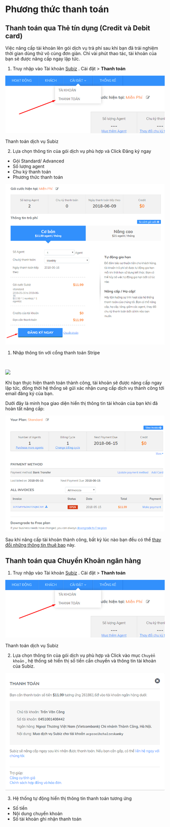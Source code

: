 # Phương thức thanh toán

## Thanh toán qua Thẻ tín dụng \(Credit và Debit card\)

Việc nâng cấp tài khoản lên gói dịch vụ trả phí sau khi bạn đã trải nghiệm thời gian dùng thử vô cùng đơn giản. Chỉ vài phút thao tác, tài khoản của bạn sẽ được nâng cấp ngay lập tức.

1. Truy nhập vào Tài khoản [Subiz](https://app.subiz.com/login?redirect=%2Factivities%2F) . Cài đặt &gt; **Thanh toán**

![](../../.gitbook/assets/image%20%288%29.png)

Thanh toán dịch vụ Subiz

2. Lựa chọn thông tin của gói dịch vụ phù hợp và Click Đăng ký ngay

* Gói Standard/ Advanced
* Số lượng agent
* Chu kỳ thanh toán
* Phương thức thanh toán

![](../../.gitbook/assets/image.png)

1. Nhập thông tin với cổng thanh toán Stripe

   ​

![](https://blobscdn.gitbook.com/v0/b/gitbook-28427.appspot.com/o/assets%2F-LCRbjdXGv2cwmZzEDgK%2F-LCWVL3x5rRiY79oklA8%2F-LCWVNR49S0fAYqOv8Zt%2Fimage.png?alt=media&token=deec323e-b8ea-45c9-8161-d84e0ff88251)

Khi bạn thực hiện thanh toán thành công, tài khoản sẽ được nâng cấp ngay lập tức, đồng thời hệ thống sẽ gửi xác nhận cung cấp dịch vụ thành công tới email đăng ký của bạn.

Dưới đây là minh họa giao diện hiển thị thông tin tài khoản của bạn khi đã hoàn tất nâng cấp:

![](../../.gitbook/assets/image%20%283%29.png)

Sau khi nâng cấp tài khoản thành công, bất kỳ lúc nào bạn đều có thể [thay đổi những thông tin thuê bao](https://docs.subiz.com/quan-ly-thong-tin-goi-dich-vu/) này.

## Thanh toán qua Chuyển Khoản ngân hàng 

1. Truy nhập vào Tài khoản [Subiz](https://app.subiz.com/login?redirect=%2Factivities%2F) . Cài đặt &gt; **Thanh toán**

![](../../.gitbook/assets/image%20%288%29.png)

Thanh toán dịch vụ Subiz

2. Lựa chọn thông tin của gói dịch vụ phù hợp và Click vào mục `Chuyển khoản` , hệ thống sẽ hiển thị số tiền cần chuyển và thông tin tài khoản của Subiz.

![Thanh to&#xE1;n chuy&#x1EC3;n kho&#x1EA3;n](../../.gitbook/assets/thanh-toan-chuyen-khoan.png)

3. Hệ thống tự động hiển thị thông tin thanh toán tương ứng

* Số tiền
* Nội dung chuyển khoản
* Số tài khoản ghi nhận thanh toán

